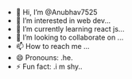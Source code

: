 - 👋 Hi, I’m @Anubhav7525
- 👀 I’m interested in web dev...
- 🌱 I’m currently learning react js...
- 💞️ I’m looking to collaborate on ...
- 📫 How to reach me ...
- 😄 Pronouns: .he.
- ⚡ Fun fact: .i m shy..

<!---
Anubhav7525/Anubhav7525 is a ✨ special ✨ repository because its `README.md` (this file) appears on your GitHub profile.
You can click the Preview link to take a look at your changes.
--->

